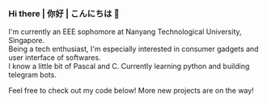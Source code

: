 ### Hi there | 你好 | こんにちは 👋

<!--
**ChoiTommy/ChoiTommy** is a ✨ _special_ ✨ repository because its `README.md` (this file) appears on your GitHub profile.

Here are some ideas to get you started:

- 🔭 I’m currently working on ...
- 🌱 I’m currently learning ...
- 👯 I’m looking to collaborate on ...
- 🤔 I’m looking for help with ...
- 💬 Ask me about ...
- 📫 How to reach me: ...
- 😄 Pronouns: ...
- ⚡ Fun fact: ...
-->

I'm currently an EEE sophomore at Nanyang Technological University, Singapore.  
Being a tech enthusiast, I'm especially interested in consumer gadgets and user interface of softwares.  
I know a little bit of Pascal and C. Currently learning python and building telegram bots.

Feel free to check out my code below! More new projects are on the way!
